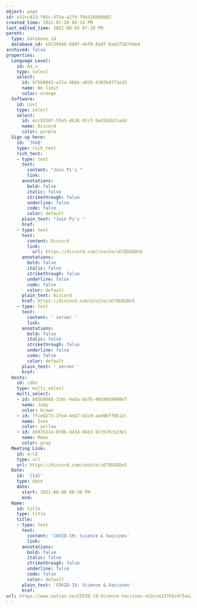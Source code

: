 ```yaml
---
object: page
id: e32cc413-f65c-475a-a2f6-f8a516b09b02
created_time: 2021-07-20 08:14 PM
last_edited_time: 2021-08-03 07:20 PM
parent:
  type: database_id
  database_id: e9339446-880f-4ef0-8ad7-8ad1f507dded
archived: false
properties:
  Language Level:
    id: Aa_=
    type: select
    select:
      id: 9f580841-a15a-4b6e-a028-4382b9771e15
      name: No limit
      color: orange
  Software:
    id: Lov[
    type: select
    select:
      id: 4cc93307-5fe5-4626-91c3-5ed284b7ca4d
      name: Discord
      color: purple
  Sign up here:
    id: ']hGQ'
    type: rich_text
    rich_text:
    - type: text
      text:
        content: "Join Pi's "
        link: 
      annotations:
        bold: false
        italic: false
        strikethrough: false
        underline: false
        code: false
        color: default
      plain_text: "Join Pi's "
      href: 
    - type: text
      text:
        content: Discord
        link:
          url: https://discord.com/invite/vE7QUXGDnS
      annotations:
        bold: false
        italic: false
        strikethrough: false
        underline: false
        code: false
        color: default
      plain_text: Discord
      href: https://discord.com/invite/vE7QUXGDnS
    - type: text
      text:
        content: ' server '
        link: 
      annotations:
        bold: false
        italic: false
        strikethrough: false
        underline: false
        code: false
        color: default
      plain_text: ' server '
      href: 
  Hosts:
    id: cdbz
    type: multi_select
    multi_select:
    - id: b65b8088-326c-4a5a-bb7b-40100d4408e7
      name: Judy
      color: brown
    - id: ffce8273-3fe4-4d47-b2c0-aed06ff9b12c
      name: Ives
      color: yellow
    - id: bb83511e-859b-4434-84e1-9c3576cb23e1
      name: Momo
      color: gray
  Meeting Link:
    id: w~\Q
    type: url
    url: https://discord.com/invite/vE7QUXGDnS
  Date:
    id: '|tal'
    type: date
    date:
      start: 2021-08-06 08:30 PM
      end: 
  Name:
    id: title
    type: title
    title:
    - type: text
      text:
        content: 'COVID-19: Science & Vaccines'
        link: 
      annotations:
        bold: false
        italic: false
        strikethrough: false
        underline: false
        code: false
        color: default
      plain_text: 'COVID-19: Science & Vaccines'
      href: 
url: https://www.notion.so/COVID-19-Science-Vaccines-e32cc413f65c475aa2f6f8a516b09b02
---
```


